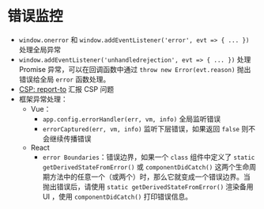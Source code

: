 # 错误监控

- `window.onerror` 和 `window.addEventListener('error', evt => { ... })` 处理全局异常
- `window.addEventListener('unhandledrejection', evt => { ... })` 处理 Promise 异常，可以在回调函数中通过 `throw new Error(evt.reason)` 抛出错误给全局 `error` 函数处理。
- [CSP: report-to](https://developer.mozilla.org/en-US/docs/Web/HTTP/Headers/Content-Security-Policy/report-to) 汇报 CSP 问题
- 框架异常处理：
  - Vue：
    - `app.config.errorHandler(err, vm, info)` 全局监听错误
    - `errorCaptured(err, vm, info)` 监听下层错误，如果返回 `false` 则不会继续传播错误
  - React
    - `error Boundaries`：错误边界，如果一个 `class` 组件中定义了 `static getDerivedStateFromError()` 或 `componentDidCatch()` 这两个生命周期方法中的任意一个（或两个）时，那么它就变成一个错误边界。当抛出错误后，请使用 `static getDerivedStateFromError()` 渲染备用 UI ，使用 `componentDidCatch()` 打印错误信息。
